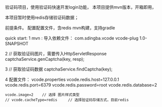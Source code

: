 
验证码项目，使用验证码快速开发login功能，
本项目提供mvn版本，开箱即用，

本项目暂时使用redis存储验证码数据；


前提条件。
    配置配置文件，含redis
    mvn构建，支持gradle


quick start:
   1 mvn :
        导入依赖文件：
        <dependency>
        		<groupId>com.sdingba.vcode</groupId>
        		<artifactId>vcode-plug</artifactId>
        		<version>1.0-SNAPSHOT</version>
        </dependency>

   2 // 获取验证码图片，需要传入HttpServletResponse
    captchaService.genCaptcha(key, resp);

   3 // 获取验证码数据
    captchaService.findCaptcha(key);

   4 配置文件：
    vcode.properties
    vcode.redis.host=127.0.0.1
    vcode.redis.port=6379
    vcode.redis.password=root
    vcode.redis.database=2

    vcode.image=2    // 选择 图片样式类型
    // vcode.cacheType=redis     // 选择验证码存储方式，目前redis